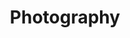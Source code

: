 ---
title: "Photography"
description: "Lorem photography description ipsum dolor sit amet"
faIcon: "camera"
---